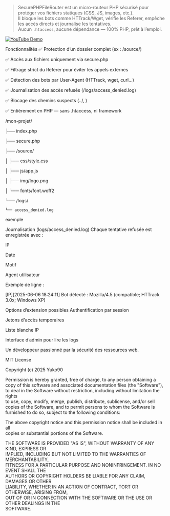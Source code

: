 > SecurePHPFileRouter est un micro-routeur PHP sécurisé pour protéger vos fichiers statiques (CSS, JS, images, etc.).  
> Il bloque les bots comme HTTrack/Wget, vérifie les Referer, empêche les accès directs et journalise les tentatives.  
> Aucun `.htaccess`, aucune dépendance — 100% PHP, prêt à l’emploi.

[![YouTube Demo](https://img.shields.io/badge/Demo-YouTube-red?logo=youtube)](https://www.youtube.com/watch?v=TON_CODE)


Fonctionnalités
✅ Protection d’un dossier complet (ex : /source/)

✅ Accès aux fichiers uniquement via secure.php

✅ Filtrage strict du Referer pour éviter les appels externes

✅ Détection des bots par User-Agent (HTTrack, wget, curl…)

✅ Journalisation des accès refusés (/logs/access_denied.log)

✅ Blocage des chemins suspects (../, \)

✅ Entièrement en PHP — sans .htaccess, ni framework


/mon-projet/

├── index.php

├── secure.php

├── /source/

│   ├── css/style.css

│   ├── js/app.js

│   ├── img/logo.png

│   └── fonts/font.woff2

└── /logs/

    └── access_denied.log
exemple

<link rel="stylesheet" href="secure.php?file=css/style.css">


<script src="secure.php?file=js/app.js"></script>



Journalisation (logs/access_denied.log)
Chaque tentative refusée est enregistrée avec :

IP

Date

Motif

Agent utilisateur

Exemple de ligne :

[IP][2025-06-06 18:24:11] Bot détecté : Mozilla/4.5 (compatible; HTTrack 3.0x; Windows XP)

 Options d’extension possibles
 Authentification par session

 Jetons d'accès temporaires

 Liste blanche IP

 Interface d’admin pour lire les logs

Un développeur passionné par la sécurité des ressources web.

MIT License

Copyright (c) 2025 Yuko90

Permission is hereby granted, free of charge, to any person obtaining a copy
of this software and associated documentation files (the "Software"), to deal
in the Software without restriction, including without limitation the rights  
to use, copy, modify, merge, publish, distribute, sublicense, and/or sell  
copies of the Software, and to permit persons to whom the Software is  
furnished to do so, subject to the following conditions:

The above copyright notice and this permission notice shall be included in all  
copies or substantial portions of the Software.

THE SOFTWARE IS PROVIDED "AS IS", WITHOUT WARRANTY OF ANY KIND, EXPRESS OR  
IMPLIED, INCLUDING BUT NOT LIMITED TO THE WARRANTIES OF MERCHANTABILITY,  
FITNESS FOR A PARTICULAR PURPOSE AND NONINFRINGEMENT. IN NO EVENT SHALL THE  
AUTHORS OR COPYRIGHT HOLDERS BE LIABLE FOR ANY CLAIM, DAMAGES OR OTHER  
LIABILITY, WHETHER IN AN ACTION OF CONTRACT, TORT OR OTHERWISE, ARISING FROM,  
OUT OF OR IN CONNECTION WITH THE SOFTWARE OR THE USE OR OTHER DEALINGS IN THE  
SOFTWARE.



